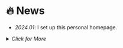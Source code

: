 # 🔥 News
- *2024.01*: I set up this personal homepage.
<details>
<summary markdown="span">
  <i>Click for More</i>
</summary>
<ul>
<li> <i>2022.06</i>:  One paper is accepted in my dream. </li>
</ul>
</details>
